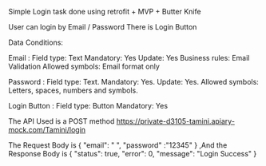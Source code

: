 
Simple Login task done using retrofit + MVP + Butter Knife 


User can login by Email / Password
There is Login Button 

Data Conditions:

Email :
Field type: Text
Mandatory: Yes
Update: Yes
Business rules: Email Validation
Allowed symbols: Email format only


Password :
Field type: Text.
Mandatory: Yes.
Update: Yes.
Allowed symbols: Letters, spaces, numbers and symbols.

Login Button :
Field type: Button
Mandatory: Yes

The API Used is a POST method 
https://private-d3105-tamini.apiary-mock.com/Tamini/login

The  Request Body is
            {
                "email": " ",
                "password" :"12345"
            }
,And the Response Body is
            {
                "status": true,
                "error": 0,
                "message": "Login Success"
            }

